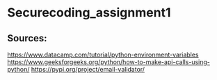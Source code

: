 # Securecoding_assignment1

## Sources:
https://www.datacamp.com/tutorial/python-environment-variables
https://www.geeksforgeeks.org/python/how-to-make-api-calls-using-python/
https://pypi.org/project/email-validator/